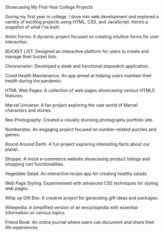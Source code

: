 Showcasing My First-Year College Projects

During my first year in college, I dove into web development and explored a variety of exciting projects using HTML, CSS, and JavaScript. Here’s a snapshot of what I’ve built:

Animi Forms: A dynamic project focused on creating intuitive forms for user interaction.

BUCKET LIST: Designed an interactive platform for users to create and manage their bucket lists.

Chronometer: Developed a sleek and functional stopwatch application.

Covid Health Maintenance: An app aimed at helping users maintain their health during the pandemic.

HTML Web Pages: A collection of web pages showcasing various HTML5 features.

Marvel Universe: A fan project exploring the vast world of Marvel characters and stories.

Neo Photography: Created a visually stunning photography portfolio site.

Numberates: An engaging project focused on number-related puzzles and games.

Round Around Earth: A fun project exploring interesting facts about our planet.

Shoppe: A mock e-commerce website showcasing product listings and shopping cart functionalities.

Vegetable Salad: An interactive recipe app for creating healthy salads.

Web Page Styling: Experimented with advanced CSS techniques for styling web pages.

Whip up Gift Box: A creative project for generating gift ideas and packages.

Wikepedia: A simplified version of an encyclopedia with essential information on various topics.

Friend Book: An online journal where users can document and share their life experiences.
